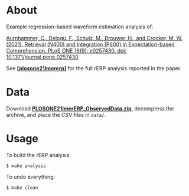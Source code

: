# About

Example regression-based waveform estimation analysis of:

[Aurnhammer, C., Delogu, F., Schulz, M., Brouwer, H., and Crocker, M. W. (2021). Retrieval (N400) and Integration (P600) in Expectation-based Comprehension. PLoS ONE 16(9): e0257430. doi: 10.1371/journal.pone.0257430](https://journals.plos.org/plosone/article?id=10.1371/journal.pone.0257430)

See
**[[plosone21lmererp](https://github.com/caurnhammer/plosone21lmererp)]**
for the full rERP analysis reported in the paper.

# Data

Download **[PLOSONE21lmerERP_ObservedData.zip](https://osf.io/cqv9y)**,
decompress the archive, and place the CSV files in `data/`.

# Usage

To build the rERP analysis:

```
$ make analysis
```

To undo everything:

```
$ make clean
```
